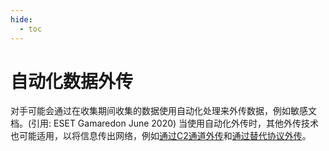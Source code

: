 ```yaml
---
hide:
  - toc
---
```


# 自动化数据外传

对手可能会通过在收集期间收集的数据使用自动化处理来外传数据，例如敏感文档。(引用: ESET Gamaredon June 2020)   当使用自动化外传时，其他外传技术也可能适用，以将信息传出网络，例如[通过C2通道外传](https://attack.mitre.org/techniques/T1041)和[通过替代协议外传](https://attack.mitre.org/techniques/T1048)。
